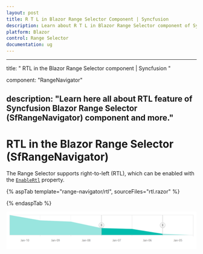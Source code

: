 ```yaml
---
layout: post
title: R T L in Blazor Range Selector Component | Syncfusion 
description: Learn about R T L in Blazor Range Selector component of Syncfusion, and more details.
platform: Blazor
control: Range Selector
documentation: ug
---
```


---
title: " RTL in the Blazor Range Selector component | Syncfusion "

component: "RangeNavigator"

description: "Learn here all about RTL feature of Syncfusion Blazor Range Selector (SfRangeNavigator) component and more."
---

# RTL in the Blazor Range Selector (SfRangeNavigator)

The Range Selector supports right-to-left (RTL), which can be enabled with the [`EnableRtl`](https://help.syncfusion.com/cr/blazor/Syncfusion.Blazor.Charts.SfRangeNavigator.html#Syncfusion_Blazor_Charts_SfRangeNavigator_EnableRtl) property.

{% aspTab template="range-navigator/rtl", sourceFiles="rtl.razor" %}

{% endaspTab %}

![RTL](images/common/rtl.png)